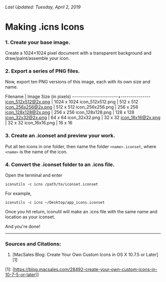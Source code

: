 ###### Last Updated: Tuesday, April 2, 2019

# Making .icns Icons

### 1. Create your base image.
Create a 1024×1024 pixel document with a transparent background and draw/paint/assemble your icon.

### 2. Export a series of PNG files.

Now, export ten PNG versions of this image, each with its own size and name.

Filename 					| Image Size (in pixels)
-----------------------+---------------
icon_512x512@2x.png 	| 1024 x 1024
icon_512x512.png 		| 512 x 512
icon_256x256@2x.png 	| 512 x 512
icon_256x256.png 		| 256 x 256
icon_128x128@2x.png 	| 256 x 256
icon_128x128.png 		| 128 x 128
icon_32x32@2x.png 		| 64 x 64
icon_32x32.png 			| 32 x 32
icon_16x16@2x.png 		| 32 x 32
icon_16x16.png 			| 16 x 16


### 3. Create an .iconset and preview your work.

Put all ten icons in one folder, then name the folder `<name>.iconset`, where `<name>` is the name of the icon.

### 4. Convert the .iconset folder to an .icns file.

Open the terminal and enter

	iconutils -c icns /path/to/iconset.iconset
	
For example,

	iconutils -c icns ~/Desktop/app_icons.iconset
	
Once you hit return, iconutil will make an .icns file with the same name and location as your iconset.

And you're done!

----

### Sources and Citations:

1. [MacSales Blog: Create Your Own Custom Icons in OS X 10.7.5 or Later][1]

  [1]: [https://blog.macsales.com/28492-create-your-own-custom-icons-in-10-7-5-or-later)]



